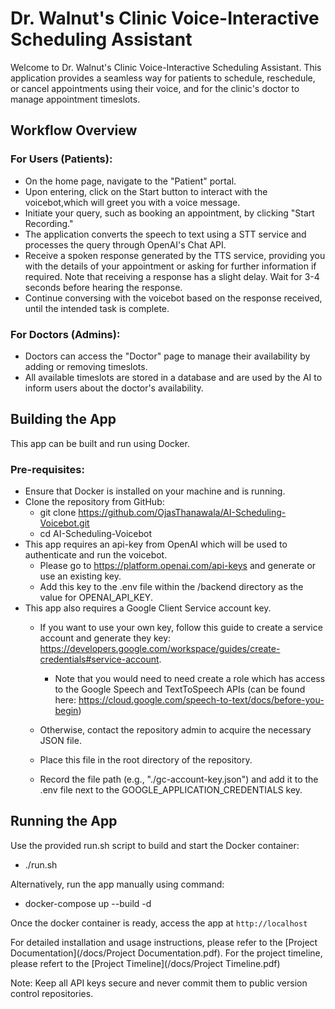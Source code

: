 # Dr. Walnut's Clinic Voice-Interactive Scheduling Assistant

Welcome to Dr. Walnut's Clinic Voice-Interactive Scheduling Assistant. This application provides a seamless way for patients to schedule, reschedule, or cancel appointments using their voice, and for the clinic's doctor to manage appointment timeslots.

## Workflow Overview

### For Users (Patients):
- On the home page, navigate to the "Patient" portal.
- Upon entering, click on the Start button to interact with the voicebot,which will greet you with a voice message.
- Initiate your query, such as booking an appointment, by clicking "Start Recording."
- The application converts the speech to text using a STT service and processes the query through OpenAI's Chat API.
- Receive a spoken response generated by the TTS service, providing you with the details of your appointment or asking for further information if required. Note that receiving a response has a slight delay. Wait for 3-4 seconds before hearing the response.
- Continue conversing with the voicebot based on the response received, until the intended task is complete.

### For Doctors (Admins):
- Doctors can access the "Doctor" page to manage their availability by adding or removing timeslots.
- All available timeslots are stored in a database and are used by the AI to inform users about the doctor's availability.

## Building the App

This app can be built and run using Docker.
### Pre-requisites:
- Ensure that Docker is installed on your machine and is running.
- Clone the repository from GitHub:
  - git clone https://github.com/OjasThanawala/AI-Scheduling-Voicebot.git
  - cd AI-Scheduling-Voicebot
- This app requires an api-key from OpenAI which will be used to authenticate and run the voicebot. 
  - Please go to https://platform.openai.com/api-keys and generate or use an existing key. 
  - Add this key to the .env file within the /backend directory as the value for OPENAI_API_KEY.
- This app also requires a Google Client Service account key.
  - If you want to use your own key, follow this guide to create a service account and generate they key: https://developers.google.com/workspace/guides/create-credentials#service-account.
  
    - Note that you would need to need create a role which has access to the Google Speech and TextToSpeech APIs (can be found here: https://cloud.google.com/speech-to-text/docs/before-you-begin)
  - Otherwise, contact the repository admin to acquire the necessary JSON file.
  - Place this file in the root directory of the repository.
  - Record the file path (e.g., "./gc-account-key.json") and add it to the .env file next to the GOOGLE_APPLICATION_CREDENTIALS key.

## Running the App
Use the provided run.sh script to build and start the Docker container:
- ./run.sh

Alternatively, run the app manually using command:
- docker-compose up --build -d

Once the docker container is ready, access the app at `http://localhost`

For detailed installation and usage instructions, please refer to the [Project Documentation](/docs/Project Documentation.pdf).
For the project timeline, please refert to the [Project Timeline](/docs/Project Timeline.pdf)

Note: Keep all API keys secure and never commit them to public version control repositories.
